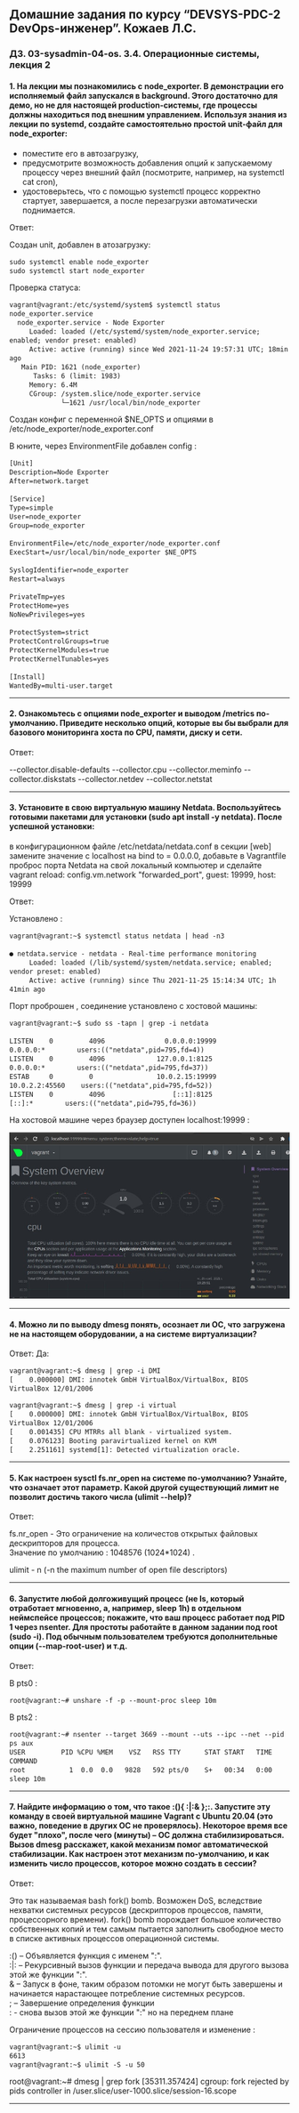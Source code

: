 ## Домашние задания по курсу “DEVSYS-PDC-2 DevOps-инженер”. Кожаев Л.С.
### ДЗ. 03-sysadmin-04-os. 3.4. Операционные системы, лекция 2

#### 1. На лекции мы познакомились с node_exporter. В демонстрации его исполняемый файл запускался в background. Этого достаточно для демо, но не для настоящей production-системы, где процессы должны находиться под внешним управлением. Используя знания из лекции по systemd, создайте самостоятельно простой unit-файл для node_exporter:

+ поместите его в автозагрузку,
+ предусмотрите возможность добавления опций к запускаемому процессу через внешний файл (посмотрите, например, на systemctl cat cron),
+ удостоверьтесь, что с помощью systemctl процесс корректно стартует, завершается, а после перезагрузки автоматически поднимается.

Ответ:

Создан unit, добавлен в атозагрузку:

```
sudo systemctl enable node_exporter
sudo systemctl start node_exporter

```
Проверка статуса:

```
vagrant@vagrant:/etc/systemd/system$ systemctl status node_exporter.service
  node_exporter.service - Node Exporter
     Loaded: loaded (/etc/systemd/system/node_exporter.service; enabled; vendor preset: enabled)
     Active: active (running) since Wed 2021-11-24 19:57:31 UTC; 18min ago
   Main PID: 1621 (node_exporter)
      Tasks: 6 (limit: 1983)
     Memory: 6.4M
     CGroup: /system.slice/node_exporter.service
             └─1621 /usr/local/bin/node_exporter

```

Создан конфиг с переменной $NE_OPTS и опциями в /etc/node_exporter/node_exporter.conf   

В юните, через EnvironmentFile добавлен config :

```
[Unit]
Description=Node Exporter
After=network.target

[Service]
Type=simple
User=node_exporter
Group=node_exporter

EnvironmentFile=/etc/node_exporter/node_exporter.conf
ExecStart=/usr/local/bin/node_exporter $NE_OPTS

SyslogIdentifier=node_exporter
Restart=always

PrivateTmp=yes
ProtectHome=yes
NoNewPrivileges=yes

ProtectSystem=strict
ProtectControlGroups=true
ProtectKernelModules=true
ProtectKernelTunables=yes

[Install]
WantedBy=multi-user.target

```

---
#### 2. Ознакомьтесь с опциями node_exporter и выводом /metrics по-умолчанию. Приведите несколько опций, которые вы бы выбрали для базового мониторинга хоста по CPU, памяти, диску и сети.

Ответ:

--collector.disable-defaults --collector.cpu --collector.meminfo --collector.diskstats --collector.netdev --collector.netstat

---

#### 3. Установите в свою виртуальную машину Netdata. Воспользуйтесь готовыми пакетами для установки (sudo apt install -y netdata). После успешной установки:

в конфигурационном файле /etc/netdata/netdata.conf в секции [web] замените значение с localhost на bind to = 0.0.0.0,
добавьте в Vagrantfile проброс порта Netdata на свой локальный компьютер и сделайте vagrant reload:
config.vm.network "forwarded_port", guest: 19999, host: 19999

Ответ:

Установлено :

```
vagrant@vagrant:~$ systemctl status netdata | head -n3

● netdata.service - netdata - Real-time performance monitoring
     Loaded: loaded (/lib/systemd/system/netdata.service; enabled; vendor preset: enabled)
     Active: active (running) since Thu 2021-11-25 15:14:34 UTC; 1h 41min ago

```

Порт проброшен , соединение установлено с хостовой машины:

```
vagrant@vagrant:~$ sudo ss -tapn | grep -i netdata

LISTEN    0         4096               0.0.0.0:19999            0.0.0.0:*        users:(("netdata",pid=795,fd=4))
LISTEN    0         4096             127.0.0.1:8125             0.0.0.0:*        users:(("netdata",pid=795,fd=37))
ESTAB     0         0                10.0.2.15:19999           10.0.2.2:45560    users:(("netdata",pid=795,fd=52))
LISTEN    0         4096                 [::1]:8125                [::]:*        users:(("netdata",pid=795,fd=36))

```

На хостовой машине через браузер доступен localhost:19999 :   

![netdata](/03-sysadmin-04-os/net_data.jpg "netdata")


---

#### 4. Можно ли по выводу dmesg понять, осознает ли ОС, что загружена не на настоящем оборудовании, а на системе виртуализации?

Ответ:
Да:

```
vagrant@vagrant:~$ dmesg | grep -i DMI
[    0.000000] DMI: innotek GmbH VirtualBox/VirtualBox, BIOS VirtualBox 12/01/2006

```
```
vagrant@vagrant:~$ dmesg | grep -i virtual
[    0.000000] DMI: innotek GmbH VirtualBox/VirtualBox, BIOS VirtualBox 12/01/2006
[    0.001435] CPU MTRRs all blank - virtualized system.
[    0.076123] Booting paravirtualized kernel on KVM
[    2.251161] systemd[1]: Detected virtualization oracle.

```

---

#### 5. Как настроен sysctl fs.nr_open на системе по-умолчанию? Узнайте, что означает этот параметр. Какой другой существующий лимит не позволит достичь такого числа (ulimit --help)?

Ответ:

fs.nr_open - Это ограничение на количестов открытых файловых дескрипторов для процесса.  
Значение по умолчанию : 1048576 (1024*1024) . 

ulimit - n  (-n the maximum number of open file descriptors)  

___

#### 6. Запустите любой долгоживущий процесс (не ls, который отработает мгновенно, а, например, sleep 1h) в отдельном неймспейсе процессов; покажите, что ваш процесс работает под PID 1 через nsenter. Для простоты работайте в данном задании под root (sudo -i). Под обычным пользователем требуются дополнительные опции (--map-root-user) и т.д.

Ответ:

В pts0 :

```
root@vagrant:~# unshare -f -p --mount-proc sleep 10m

```
В pts2 :

```
root@vagrant:~# nsenter --target 3669 --mount --uts --ipc --net --pid ps aux
USER         PID %CPU %MEM    VSZ   RSS TTY      STAT START   TIME COMMAND
root           1  0.0  0.0   9828   592 pts/0    S+   00:34   0:00 sleep 10m

```

---

#### 7. Найдите информацию о том, что такое :(){ :|:& };:. Запустите эту команду в своей виртуальной машине Vagrant с Ubuntu 20.04 (это важно, поведение в других ОС не проверялось). Некоторое время все будет "плохо", после чего (минуты) – ОС должна стабилизироваться. Вызов dmesg расскажет, какой механизм помог автоматической стабилизации. Как настроен этот механизм по-умолчанию, и как изменить число процессов, которое можно создать в сессии?

Ответ:

Это так называемая bash fork() bomb. Возможен DoS, вследствие нехватки системных ресурсов (дескрипторов процессов, памяти, процессорного времени).
fork() bomb порождает большое количество собственных копий и тем самым пытается заполнить свободное место в списке активных процессов операционной системы.

  :() – Объявляется функция с именем ":".    
  :|: – Рекурсивный вызов функции и передача вывода для другого вызова этой же функции ":".  
  & – Запуск в фоне, таким образом потомки не могут быть завершены и начинается нарастающее потребление системных ресурсов.  
  ; – Завершение определения функции   
  : - снова вызов этой же функции ":" но на переднем плане   

Ограничение процессов на сессию пользователя и изменение :  
```
vagrant@vagrant:~$ ulimit -u
6613
vagrant@vagrant:~$ ulimit -S -u 50

```

root@vagrant:~# dmesg | grep fork
[35311.357424] cgroup: fork rejected by pids controller in /user.slice/user-1000.slice/session-16.scope

---
